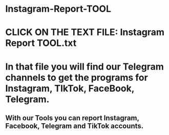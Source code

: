 # Instagram-Report-TOOL
<h1>CLICK ON THE TEXT FILE:  Instagram Report TOOL.txt</h1>
<h1>In that file you will find our Telegram channels to get the programs for Instagram, TIkTok, FaceBook, Telegram.</h1>
<p>
<h2>With our Tools you can report Instagram, Facebook, Telegram and TikTok accounts.</h2>
